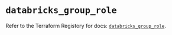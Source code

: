 # `databricks_group_role`

Refer to the Terraform Registory for docs: [`databricks_group_role`](https://registry.terraform.io/providers/databricks/databricks/1.32.0/docs/resources/group_role).
